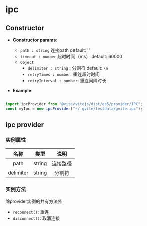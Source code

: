 # ipc 

## Constructor

- **Constructor params**: 

  * `path : string` 连接path  default: ''
  * `timeout : number` 超时时间（ms） default: 60000
  * `Object` 
	- `delimiter : string` : 分割符 default: `\n`
    - `retryTimes : number`: 重连超时时间
    - `retryInterval : number`: 重连间隔时长

- **Example**:

```javascript

import ipcProvider from "@vite/vitejs/dist/es5/provider/IPC";
const myIpc = new ipcProvider("~/.gvite/testdata/gvite.ipc");

```

## ipc provider

### 实例属性

|  名称  | 类型 | 说明 |
|:------------:|:-----:|:-----:|
| path | string | 连接路径 |
| delimiter | string | 分割符 |

### 实例方法
除provider实例的共有方法外

* `reconnect()`: 重连
* `disconnect()`: 取消连接
